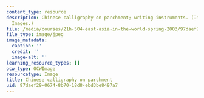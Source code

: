 ```yaml
---
content_type: resource
description: Chinese calligraphy on parchment; writing instruments. (Image by Getty
  Images.)
file: /media/courses/21h-504-east-asia-in-the-world-spring-2003/97daef2906748b7018d8ebd3be8497a7_scroll.jpg
file_type: image/jpeg
image_metadata:
  caption: ''
  credit: ''
  image-alt: ''
learning_resource_types: []
ocw_type: OCWImage
resourcetype: Image
title: Chinese calligraphy on parchment
uid: 97daef29-0674-8b70-18d8-ebd3be8497a7
---
```

